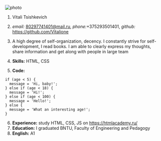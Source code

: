 ![photo](/img/photo.jpg "Аватар")

1. Vitali Tsishkevich
2. _email:_ 80297741401@mail.ru, _phone:_+375293501401, _github:_ <https://github.com/Vitalione>

3. A high degree of self-organization, decency. I constantly strive for self-development, I read books. I am able to clearly express my thoughts, share information and get along with people in large team
4. **Skills:** HTML, CSS
5. **Code:** 
```
if (age < 5) {
  message = 'Hi, baby!';
} else if (age < 18) {
  message = 'Hi!';
} else if (age < 100) {
  message = 'Hello!';
} else {
  message = 'What an interesting age!';
}
```
6. **Experience:** study HTML, CSS, JS on <https://htmlacademy.ru/>
7. **Education:** I graduated BNTU, Faculty of Engineering and Pedagogy
8. **English:** A1
